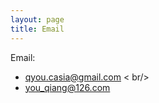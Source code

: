 ```yaml
---
layout: page
title: Email
---
```


Email: 
- [qyou.casia@gmail.com](mailto:qyou.casia@gmail.com) < br/>
- [you_qiang@126.com](mailto:you_qiang@126.com) <br />
